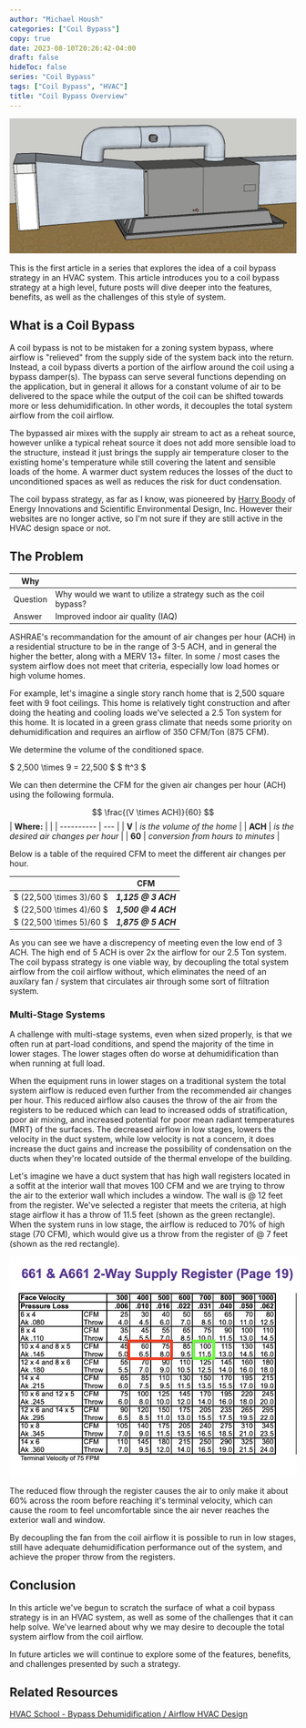 ```yaml
---
author: "Michael Housh"
categories: ["Coil Bypass"]
copy: true
date: 2023-08-10T20:26:42-04:00
draft: false
hideToc: false
series: "Coil Bypass"
tags: ["Coil Bypass", "HVAC"]
title: "Coil Bypass Overview"
---
```


![coil-bypass](coil-bypass.png)

This is the first article in a series that explores the idea of a coil bypass strategy in an
HVAC system. This article introduces you to a coil bypass strategy at a high level, future posts will dive
deeper into the features, benefits, as well as the challenges of this style of system.

## What is a Coil Bypass

A coil bypass is not to be mistaken for a zoning system bypass, where airflow is "relieved" from
the supply side of the system back into the return. Instead, a coil bypass diverts a portion
of the airflow around the coil using a bypass damper(s).  The bypass can serve several functions
depending on the application, but in general it allows for a constant volume of air to be
delivered to the space while the output of the coil can be shifted towards more or less
dehumidification. In other words, it decouples the total system airflow from the coil airflow.

The bypassed air mixes with the supply air stream to act as a reheat source, however unlike a
typical reheat source it does not add more sensible load to the structure, instead it just brings
the supply air temperature closer to the existing home's temperature while still covering the latent
and sensible loads of the home.  A warmer duct system reduces the losses of the duct to unconditioned
spaces as well as reduces the risk for duct condensation.

The coil bypass strategy, as far as I know, was pioneered by
[Harry Boody](https://www.linkedin.com/in/harry-boody-9b8a4366/) of Energy Innovations and
Scientific Environmental Design, Inc.  However their websites are no longer active, so I'm
not sure if they are still active in the HVAC design space or not.

## The Problem

|  Why |     |
| ---- | --- |
| Question | Why would we want to utilize a strategy such as the coil bypass? |
| Answer | Improved indoor air quality (IAQ) |

ASHRAE's recommandation for the amount of air changes per hour (ACH) in a residential structure to
be in the range of 3-5 ACH, and in general the higher the better, along with a MERV 13+ filter.
In some / most cases the system airflow does not meet that criteria, especially low load homes
or high volume homes.

For example, let's imagine a single story ranch home that is 2,500 square feet with 9 foot ceilings.
This home is relatively tight construction and after doing the heating and cooling loads we've selected
a 2.5 Ton system for this home. It is located in a green grass climate that needs some priority
on dehumidification and requires an airflow of 350 CFM/Ton (875 CFM).

We determine the volume of the conditioned space.

$ 2,500 \times 9 = 22,500 $ $ ft^3 $

We can then determine the CFM for the given air changes per hour (ACH) using the following formula.

$$ \frac{(V \times ACH)}{60} $$
| **Where:** |     |
| ---------- | --- |
| **V** | *is the volume of the home* |
| **ACH** | *is the desired air changes per hour* |
| **60** | *conversion from hours to minutes* |

Below is a table of the required CFM to meet the different air changes per hour.

|     |  CFM  |
| --- | :---: |
| $ (22,500 \times 3)/60 $ | ***1,125 @ 3 ACH*** |;:
| $ (22,500 \times 4)/60 $ | ***1,500 @ 4 ACH*** |
| $ (22,500 \times 5)/60 $ | ***1,875 @ 5 ACH*** |

As you can see we have a discrepency of meeting even the low end of 3 ACH. The high end of
5 ACH is over 2x the airflow for our 2.5 Ton system.  The coil bypass strategy is one
viable way, by decoupling the total system airflow from the coil airflow without, which eliminates
the need of an auxilary fan / system that circulates air through some sort of filtration system.

### Multi-Stage Systems

A challenge with multi-stage systems, even when sized properly, is that we
often run at part-load conditions, and spend the majority of the time in lower stages.
The lower stages often do worse at dehumidification than when running at full load.

When the equipment runs in lower stages on a traditional system the total system airflow is reduced even
further from the recommended air changes per hour.  This reduced airflow also causes the throw
of the air from the registers to be reduced which can lead to increased odds of stratification,
poor air mixing, and increased potential for poor mean radiant temperatures (MRT) of the surfaces.
The decreased airflow in low stages, lowers the velocity in the duct system, while low velocity is not a
concern, it does increase the duct gains and increase the possibility of condensation on the ducts when they're
located outside of the thermal envelope of the building.

Let's imagine we have a duct system that has high wall registers located in a soffit at the interior
wall that moves 100 CFM and we are trying to throw the air to the exterior wall which includes a window.
The wall is @ 12 feet from the register. We've selected a register that meets the criteria, at high stage
airflow it has a throw of 11.5 feet (shown as the green rectangle). When the system runs in low stage,
the airflow is reduced to 70% of high stage (70 CFM), which would give us a throw from the register of
@ 7 feet (shown as the red rectangle).

![register-throw](register-throw.png)

The reduced flow through the register causes the air to only make it about 60% across the room before
reaching it's terminal velocity, which can cause the room to feel uncomfortable since the air never
reaches the exterior wall and window.

By decoupling the fan from the coil airflow it is possible to run in low stages, still have
adequate dehumidification performance out of the system, and achieve the proper throw from the
registers.

## Conclusion

In this article we've begun to scratch the surface of what a coil bypass strategy is in an HVAC
system, as well as some of the challenges that it can help solve.  We've learned about why we
may desire to decouple the total system airflow from the coil airflow.

In future articles we will continue to explore some of the features, benefits, and challenges
presented by such a strategy.

## Related Resources

[HVAC School - Bypass Dehumidification / Airflow HVAC Design](
    https://hvacrschool.com/bypass-dehumidification-airflow-hvac-design/
)

